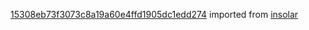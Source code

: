 [15308eb73f3073c8a19a60e4ffd1905dc1edd274](https://github.com/insolar/insolar/commit/15308eb73f3073c8a19a60e4ffd1905dc1edd274) imported from [insolar](https://github.com/insolar/insolar)
